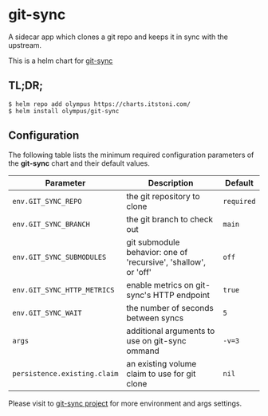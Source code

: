 # git-sync
A sidecar app which clones a git repo and keeps it in sync with the upstream.

This is a helm chart for [git-sync](https://github.com/kubernetes/git-sync)

## TL;DR;

```shell
$ helm repo add olympus https://charts.itstoni.com/
$ helm install olympus/git-sync
```

## Configuration

The following table lists the minimum required configuration parameters
of the **git-sync** chart and their default values.

| Parameter                   | Description                                                     | Default    |
|-----------------------------|-----------------------------------------------------------------|------------|
| `env.GIT_SYNC_REPO`         | the git repository to clone                                     | `required` |
| `env.GIT_SYNC_BRANCH`       | the git branch to check out                                     | `main`     |
| `env.GIT_SYNC_SUBMODULES`   | git submodule behavior: one of 'recursive', 'shallow', or 'off' | `off`      |
| `env.GIT_SYNC_HTTP_METRICS` | enable metrics on git-sync's HTTP endpoint                      | `true`     |
| `env.GIT_SYNC_WAIT`         | the number of seconds between syncs                             | `5`        |
| `args`                      | additional arguments to use on git-sync ommand                  |  `-v=3`    |
| `persistence.existing.claim`| an existing volume claim to use for git clone                   |   `nil`    |

Please visit to [git-sync project](https://github.com/kubernetes/git-sync/tree/release-3.x) for more environment and args settings.
